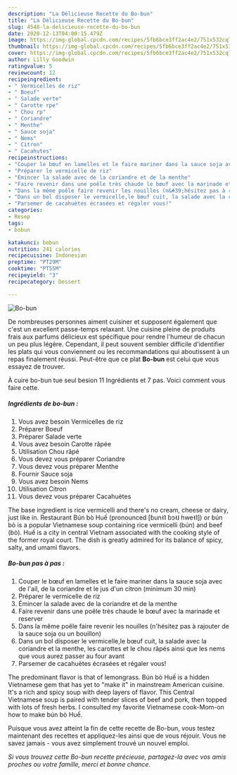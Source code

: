 ```yaml
---
description: "La Délicieuse Recette du Bo-bun"
title: "La Délicieuse Recette du Bo-bun"
slug: 4548-la-delicieuse-recette-du-bo-bun
date: 2020-12-13T04:00:15.479Z
image: https://img-global.cpcdn.com/recipes/5fb6bce3ff2ac4e2/751x532cq70/bo-bun-photo-principale-de-la-recette.jpg
thumbnail: https://img-global.cpcdn.com/recipes/5fb6bce3ff2ac4e2/751x532cq70/bo-bun-photo-principale-de-la-recette.jpg
cover: https://img-global.cpcdn.com/recipes/5fb6bce3ff2ac4e2/751x532cq70/bo-bun-photo-principale-de-la-recette.jpg
author: Lilly Goodwin
ratingvalue: 5
reviewcount: 12
recipeingredient:
- " Vermicelles de riz"
- " Boeuf"
- " Salade verte"
- " Carotte rpe"
- " Chou rp"
- " Coriandre"
- " Menthe"
- " Sauce soja"
- " Nems"
- " Citron"
- " Cacahutes"
recipeinstructions:
- "Couper le bœuf en lamelles et le faire mariner dans la sauce soja avec de l&#39;ail, de la coriandre et le jus d&#39;un citron (minimum 30 min)"
- "Préparer le vermicelle de riz"
- "Émincer la salade avec de la coriandre et de la menthe"
- "Faire revenir dans une poêle très chaude le bœuf avec la marinade et reserver"
- "Dans la même poêle faire revenir les nouilles (n&#39;hésitez pas à rajouter de la sauce soja ou un bouillon)"
- "Dans un bol disposer le vermicelle,le bœuf cuit, la salade avec la coriandre et la menthe, les carottes et le chou râpés ainsi que les nems que vous aurez passer au four avant"
- "Parsemer de cacahuètes écrasées et régaler vous!"
categories:
- Resep
tags:
- bobun

katakunci: bobun 
nutrition: 241 calories
recipecuisine: Indonesian
preptime: "PT29M"
cooktime: "PT55M"
recipeyield: "3"
recipecategory: Dessert

---
```



![Bo-bun](https://img-global.cpcdn.com/recipes/5fb6bce3ff2ac4e2/751x532cq70/bo-bun-photo-principale-de-la-recette.jpg)

De nombreuses personnes aiment cuisiner et supposent également que c'est un excellent passe-temps relaxant. Une cuisine pleine de produits frais aux parfums délicieux est spécifique pour rendre l'humeur de chacun un peu plus légère. Cependant, il peut souvent sembler difficile d'identifier les plats qui vous conviennent ou les recommandations qui aboutissent à un repas finalement réussi. Peut-être que ce plat <strong> Bo-bun </strong> est celui que vous essayez de trouver.

<!--inarticleads1-->

À cuire bo-bun tue seul besion 11 Ingrédients et 7 pas. Voici comment vous faire cette.

##### Ingrédients de bo-bun :

1. Vous avez besoin  Vermicelles de riz
1. Préparer  Boeuf
1. Préparer  Salade verte
1. Vous avez besoin  Carotte râpée
1. Utilisation  Chou râpé
1. Vous devez vous préparer  Coriandre
1. Vous devez vous préparer  Menthe
1. Fournir  Sauce soja
1. Vous avez besoin  Nems
1. Utilisation  Citron
1. Vous devez vous préparer  Cacahuètes


The base ingredient is rice vermicelli and there&#39;s no cream, cheese or dairy, just like in. Restaurant Bún bò Huế (pronounced [ɓun˧˥ ɓɔ˧˩ hwe˧˥]) or bún bò is a popular Vietnamese soup containing rice vermicelli (bún) and beef (bò). Huế is a city in central Vietnam associated with the cooking style of the former royal court. The dish is greatly admired for its balance of spicy, salty, and umami flavors. 

<!--inarticleads2-->

##### Bo-bun pas à pas :

1. Couper le bœuf en lamelles et le faire mariner dans la sauce soja avec de l&#39;ail, de la coriandre et le jus d&#39;un citron (minimum 30 min)
1. Préparer le vermicelle de riz
1. Émincer la salade avec de la coriandre et de la menthe
1. Faire revenir dans une poêle très chaude le bœuf avec la marinade et reserver
1. Dans la même poêle faire revenir les nouilles (n&#39;hésitez pas à rajouter de la sauce soja ou un bouillon)
1. Dans un bol disposer le vermicelle,le bœuf cuit, la salade avec la coriandre et la menthe, les carottes et le chou râpés ainsi que les nems que vous aurez passer au four avant
1. Parsemer de cacahuètes écrasées et régaler vous!


The predominant flavor is that of lemongrass. Bún bò Huế is a hidden Vietnamese gem that has yet to &#34;make it&#34; in mainstream American cuisine. It&#39;s a rich and spicy soup with deep layers of flavor. This Central Vietnamese soup is paired with tender slices of beef and pork, then topped with lots of fresh herbs. I consulted my favorite Vietnamese cook-Mom-on how to make bún bò Huế. 

<!--inarticleads1-->

<p>
Puisque vous avez atteint la fin de cette recette de Bo-bun, vous testez maintenant des recettes et appliquez-les ainsi que de vous réjouir. Vous ne savez jamais - vous avez simplement trouvé un nouvel emploi.
</p>

<p>
<i>Si vous trouvez cette Bo-bun recette précieuse, partagez-la avec vos amis proches ou votre famille, merci et bonne chance.</i>
</p>
